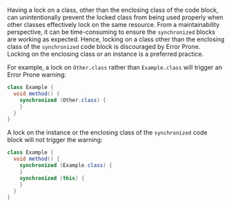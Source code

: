 Having a lock on a class, other than the enclosing class of the code block, can
unintentionally prevent the locked class from being used properly when other
classes effectively lock on the same resource. From a maintainability
perspective, it can be time-consuming to ensure the `synchronized` blocks are
working as expected. Hence, locking on a class other than the enclosing class
of the `synchronized` code block is discouraged by Error Prone. Locking on the
enclosing class or an instance is a preferred practice.

For example, a lock on `Other.class` rather than `Example.class` will trigger an
Error Prone warning:

```java
class Example {
  void method() {
    synchronized (Other.class) {
    }
  }
}
```

A lock on the instance or the enclosing class of the `synchronized` code block will
not trigger the warning:

```java
class Example {
  void method() {
    synchronized (Example.class) {
    }
    synchronized (this) {
    }
  }
}
```

